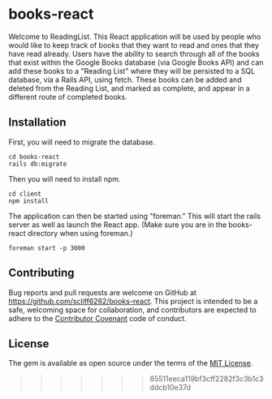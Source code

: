 # books-react

Welcome to ReadingList. This React application will be used by people who would like to keep track of books that they want to read and ones that they have read already.
Users have the ability to search through all of the books that exist within the Google Books database (via Google Books API) and can add these books to a "Reading List" where they will be persisted to a SQL database, via a Rails API, using fetch. These books can be added and deleted from the Reading List, and marked as complete, and appear in a different route of completed books.


## Installation

First, you will need to migrate the database.

```
cd books-react
rails db:migrate
```

Then you will need to install npm.

```
cd client
npm install
```

The application can then be started using "foreman." This will start the rails server as well as launch the React app.
(Make sure you are in the books-react directory when using foreman.)

```
foreman start -p 3000
```


## Contributing

Bug reports and pull requests are welcome on GitHub at https://github.com/scliff6262/books-react. This project is intended to be a safe, welcoming space for collaboration, and contributors are expected to adhere to the [Contributor Covenant](http://contributor-covenant.org) code of conduct.

## License

The gem is available as open source under the terms of the [MIT License](https://opensource.org/licenses/MIT).
>>>>>>> 85511eeca119bf3cff2282f3c3b1c3ddcb10e37d
